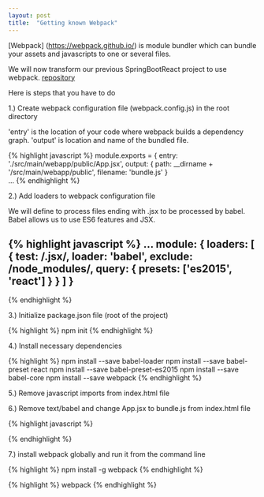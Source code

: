 ```yaml
---
layout: post
title:  "Getting known Webpack"
---
```

[Webpack] (https://webpack.github.io/) is module bundler which can bundle your assets and javascripts to one or several files. 

We will now transform our previous SpringBootReact project to use webpack. [repository](https://github.com/juhahinkula/SpringBootReact.git)

Here is steps that you have to do

1.) Create webpack configuration file (webpack.config.js) in the root directory

'entry' is the location of your code where webpack builds a dependency graph.
'output' is location and name of the bundled file.

{% highlight javascript %}
module.exports = {
  entry: './src/main/webapp/public/App.jsx',
  output: {
    path: __dirname + '/src/main/webapp/public', 
    filename: 'bundle.js' 
}   
... 
{% endhighlight %}

2.) Add loaders to webpack configuration file

We will define to process files ending with .jsx to be processed by babel. Babel allows us to use ES6 features and JSX.

{% highlight javascript %}
 ...
 module: {
    loaders: [
      {
        test: /.jsx/,
        loader: 'babel',
        exclude: /node_modules/,
        query: {
          presets: ['es2015', 'react']
        }
      }
    ]
  }
  ---
{% endhighlight %}

3.) Initialize package.json file (root of the project)

{% highlight %}
npm init
{% endhighlight %}

4.) Install necessary dependencies

{% highlight %}
npm install --save babel-loader
npm install --save babel-preset react
npm install --save babel-preset-es2015
npm install --save babel-core
npm install --save webpack
{% endhighlight %}

5.) Remove javascript imports from index.html file

6.) Remove text/babel and change App.jsx to bundle.js from index.html file

{% highlight javascript %}
<script src="/public/bundle.js"></script>
{% endhighlight %}

7.) install webpack globally and run it from the command line

{% highlight %}
npm install -g webpack
{% endhighlight %}

{% highlight %}
webpack
{% endhighlight %}
